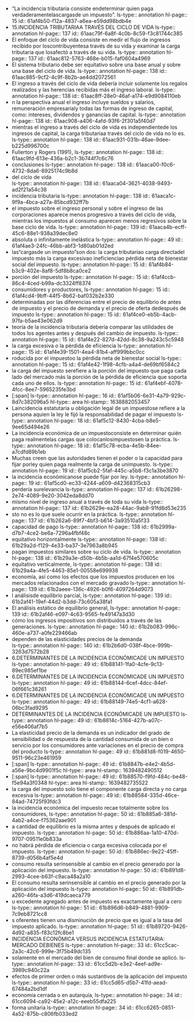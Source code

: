 - “La  incidencia  tributaria  consiste  endeterminar quien paga verdaderamentelascargasde un impuesto”. 
  ls-type:: annotation
  hl-page:: 15
  id:: 61af4b50-f12a-4837-a6ea-e59dd98bdb4e
- 15.INCIDENCIA TRIBUTARIAA TRAVÉS DEL CICLO DE VIDA
  ls-type:: annotation
  hl-page:: 137
  id:: 61aac79f-6a8f-4c0b-8c59-f3c81744c385
- El enfoque  del  ciclo de  vida  consiste  en  medir el  flujo de  ingresos recibido por loscontribuyentesa  través  de  su  vida  y  examinar  la  carga  tributaria  que  losafectó  a través de su vida.
  ls-type:: annotation
  hl-page:: 137
  id:: 61aac812-5763-468e-b015-faf0604a4969
- El  sistema  tributario  debe  ser  equitativo  sobre  una base  anual  y  sobre  una base del ciclo de vida. 
  ls-type:: annotation
  hl-page:: 138
  id:: 61aac885-9cf2-4c9f-8b2b-ae4dd2072561
- El  ingreso  a  través  del  ciclo  de  vida  debería  incluir solamente  los  regalos  realizados  y  las  herencias  recibidas  más  el  ingreso  laboral. 
  ls-type:: annotation
  hl-page:: 138
  id:: 61aac8ff-28e0-46af-a174-e9d9084110eb
- n  la perspectiva  anual  el  ingreso incluye  sueldos  y  salarios, remuneración empresarialy todas  las  formas  de  ingreso  de  capital, como:  intereses,  dividendos  y  ganancias  de capital. 
  ls-type:: annotation
  hl-page:: 138
  id:: 61aac908-a406-4afd-93f6-2f301a5f40d7
- mientras el ingreso a través del ciclo de vida es independientede los ingresos de capital, la carga tributariaa través del  ciclo de  vida  no lo es. 
  ls-type:: annotation
  hl-page:: 138
  id:: 61aac931-031b-46ae-9dee-b225d996700c
- Fullerton y Rogers (1991),
  ls-type:: annotation
  hl-page:: 138
  id:: 61aac9fd-613e-436a-b2c1-3b744f7c6c76
- conclusiones
  ls-type:: annotation
  hl-page:: 138
  id:: 61aaca00-f0c6-4732-8da6-8925174c9b8d
- del ciclo de  vida  
  ls-type:: annotation
  hl-page:: 138
  id:: 61aaca04-3621-4038-9493-ad2f21a54c38
- incidencia tributaria
  ls-type:: annotation
  hl-page:: 138
  id:: 61aaca1c-9f9a-4bca-a27a-85bcd932ff7b
- el impuesto sobre el ingreso personal  y sobre  el  ingreso de  las corporaciones aparece  menos progresivo a  través del  ciclo  de  vida,  mientras  los  impuestos  al  consumo  aparecen  menos  regresivos sobre la base ciclo de vida.
  ls-type:: annotation
  hl-page:: 139
  id:: 61aaca4b-ecff-45c6-88e1-938a39dec8e0
- absoluta  o  infinitamente  inelástica
  ls-type:: annotation
  hl-page:: 49
  id:: 61af4ae3-24fc-46bb-abf3-1d80ab01d2ed
- las“cargasde  un  impuesto”son  dos:  la carga  tributariao carga directadel impuesto más la carga excesivao ineficienciao pérdida neta de bienestar social del impuesto. 
  ls-type:: annotation
  hl-page:: 15
  id:: 61af4b84-b3c9-402e-8af8-5df8b8ca0ce2
- porción  del  impuesto
  ls-type:: annotation
  hl-page:: 15
  id:: 61af4ccb-86c4-4ced-b99a-dc3324ff8374
- consumidores  y  productores, 
  ls-type:: annotation
  hl-page:: 15
  id:: 61af4cd4-9bff-44f5-8b62-baf032b2e330
- determinadas  por  las diferencias entre el precio de equilibrio de antes de impuesto y el precio de demanda y el precio de oferta dedespués de impuesto
  ls-type:: annotation
  hl-page:: 15
  id:: 61af4ce0-eb5b-4acb-97fa-b5ae43e062d9
- teoría de la incidencia tributaria debería comparar las utilidades de todos los agentes antes y  después  del  cambio  de  impuesto.
  ls-type:: annotation
  hl-page:: 15
  id:: 61af4e22-827d-42dd-8c38-9a243c5c5948
- la carga excesiva o la pérdida de eficiencia
  ls-type:: annotation
  hl-page:: 15
  id:: 61af4e39-1501-4ea4-81b4-aff999bbc0cc
- roducida por el impuestoo la pérdida neta de bienestar social
  ls-type:: annotation
  hl-page:: 15
  id:: 61af4e42-1f98-4cfb-a4a4-de69bf6584c2
- la  carga  del impuesto  serefiere  a la  porción  del  impuesto  que  paga  cada  lado  del mercado más la porción de la pérdida de eficiencia que soporta cada uno de ellos.
  ls-type:: annotation
  hl-page:: 15
  id:: 61af4ebf-4078-4fcc-8ee7-5965235fe3bd
- [:span]
  ls-type:: annotation
  hl-page:: 16
  id:: 61af5b06-6e31-4a79-929c-8d7c382096a5
  hl-type:: area
  hl-stamp:: 1638882053457
- Laincidencia estatutaria u obligación legal de un impuestose refiere a la persona aquien la ley le  fijó la responsabilidad de pagar el impuesto
  ls-type:: annotation
  hl-page:: 18
  id:: 61af5c12-8430-4cba-b8e5-9ee65d494e26
- La   incidencia económica   de   un   impuestoconsiste   en determinar   quién paga realmentelas  cargas  que  colocanlosimpuestosen  la  práctica.
  ls-type:: annotation
  hl-page:: 18
  id:: 61af5c78-ecba-4e5b-84ee-a7cdfd89b1eb
- Muchas creen que las autoridades tienen el poder o la capacidad para fijar porley quien paga realmente la carga  de unimpuesto. 
  ls-type:: annotation
  hl-page:: 19
  id:: 61af5cb2-5faf-445c-a5b8-f3c1a3be3870
- la  incidencia  económicanose puede fijar por ley.
  ls-type:: annotation
  hl-page:: 19
  id:: 61af5cd0-ec33-4244-a609-d42368315cb3
- perdería surelevancia
  ls-type:: annotation
  hl-page:: 137
  id:: 61b26298-2e74-4089-9e20-3042eda8dd70
- mismo nivel de ingreso anual a través de toda su vida
  ls-type:: annotation
  hl-page:: 137
  id:: 61b2629e-ea28-44ac-9ab8-91fd8d53e235
- sto  no  es  lo  que suele ocurrir en la práctica.
  ls-type:: annotation
  hl-page:: 137
  id:: 61b262a6-89f7-4bf3-b614-3a93510a5f33
- capacidad  de  pago
  ls-type:: annotation
  hl-page:: 138
  id:: 61b2999a-d7b7-4ce2-be6a-7296a4fbf48c
- equitativo  horizontalmente
  ls-type:: annotation
  hl-page:: 138
  id:: 61b29a2d-f129-4e33-ba37-3e7963a8b945
- pagan impuestos  similares  sobre  su  ciclo  de  vida.
  ls-type:: annotation
  hl-page:: 138
  id:: 61b29a3e-d50b-4b5b-aa1d-67f4e570605c
- equitativo verticalmente,
  ls-type:: annotation
  hl-page:: 138
  id:: 61b29a4a-4fe5-4463-85e1-00558e699938
- economía,  así  como  los  efectos  que los  impuestos  producen  en  los mercados  relacionados  con  el  mercado  gravado
  ls-type:: annotation
  hl-page:: 139
  id:: 61b2aeee-136c-4926-b0f6-4097264d9073
- l  análisisde  equilibrio  parcial,
  ls-type:: annotation
  hl-page:: 139
  id:: 61b2af41-19ef-44d2-b3dd-73c605a38fa1
- El  análisis  estático  de  equilibrio  general,
  ls-type:: annotation
  hl-page:: 139
  id:: 61b2af46-e097-4c63-9565-fe49147a3d30
- cómo  los ingresos impositivos son distribuidos a través de las generaciones.
  ls-type:: annotation
  hl-page:: 140
  id:: 61b2b083-996c-460e-a737-a0fe229466ab
- dependen  de  las  elasticidades  precios  de  la  demanda  
  ls-type:: annotation
  hl-page:: 140
  id:: 61b2b6d0-038f-4bce-999b-3263d7572b28
- 6.DETERMINANTES DE LA INCIDENCIA ECONÓMICADE UN IMPUESTO
  ls-type:: annotation
  hl-page:: 49
  id:: 61b88141-1fa0-4cfe-9c13-89ec985ef1be
- 6.DETERMINANTES DE LA INCIDENCIA ECONÓMICADE UN IMPUESTO
  ls-type:: annotation
  hl-page:: 49
  id:: 61b88144-6cef-4dcc-84ef-06f661c36261
- 6.DETERMINANTES DE LA INCIDENCIA ECONÓMICADE UN IMPUESTO
  ls-type:: annotation
  hl-page:: 49
  id:: 61b88149-74e5-4cf1-a628-06bc3fad9295
- DETERMINANTES DE LA INCIDENCIA ECONÓMICADE UN IMPUESTO
  ls-type:: annotation
  hl-page:: 49
  id:: 61b8814c-5164-427b-a07c-e56e406af7b5
- La  elasticidad  precio  de  la  demanda  es  un  indicador  del  grado  de  sensibilidad  o  de respuesta de la cantidad consumida de un bien o servicio por los consumidores ante variaciones  en  el  precio  de  compra  del  producto
  ls-type:: annotation
  hl-page:: 49
  id:: 61b881d8-f019-4650-9511-96c23e461959
- [:span]
  ls-type:: annotation
  hl-page:: 49
  id:: 61b8847b-e4e2-4b5d-a56e-9bc4d9901f5c
  hl-type:: area
  hl-stamp:: 1639482490512
- [:span]
  ls-type:: annotation
  hl-page:: 49
  id:: 61b88570-f9fd-484c-be48-f5e94a3f0348
  hl-type:: area
  hl-stamp:: 1639482735522
- la  carga  del  impuesto  solo tiene  el  componente  carga  directa  y  no  carga  excesiva
  ls-type:: annotation
  hl-page:: 49
  id:: 61b88584-335d-46ce-84ad-74725f93fdc3
- la  incidencia  económica  del  impuesto  recae  totalmente sobre los consumidores,
  ls-type:: annotation
  hl-page:: 50
  id:: 61b885a6-381d-4ab2-a4ce-f75362aae901
- a  cantidad de  equilibrio es la misma  antes  y  después  de  aplicado  el  impuesto. 
  ls-type:: annotation
  hl-page:: 50
  id:: 61b886aa-1a10-470d-9707-09511e0b833a
- no  habrá pérdida  de  eficiencia  o  carga  excesiva  colocada  por  el  impuesto.
  ls-type:: annotation
  hl-page:: 50
  id:: 61b886ec-9e22-45ff-8739-d056b4af5e4d
- consumo   resulta   serinsensible al cambio en el precio generado por la aplicación del impuesto. 
  ls-type:: annotation
  hl-page:: 50
  id:: 61b891d8-2993-4cee-b63f-c9aca48a2a10
- El   consumo   resulta   serinsensible al cambio en el precio generado por la aplicación del impuesto
  ls-type:: annotation
  hl-page:: 50
  id:: 61b891db-a260-46fa-a3d6-419dcaeca779
- u excedente  agregado antes de  impuesto es exactamente  igual a cero
  ls-type:: annotation
  hl-page:: 51
  id:: 61b896d6-b849-4881-9909-7c9eb8721cc8
- s  oferentes  tienen  una disminución  de  precio  que  es  igual  a  la  tasa  del  impuesto  aplicado.
  ls-type:: annotation
  hl-page:: 51
  id:: 61b89720-9426-4d92-a835-f83c12fc8be1
- INCIDENCIA ECONÓMICA VERSUS INCIDENCIA ESTATUTARIA: MERCADO DEBIENES
  ls-type:: annotation
  hl-page:: 33
  id:: 61cc5cac-2a3c-42c6-999e-3f75b49dc135
- solamente  en  el  mercado  del  bien  de  consumo final donde se aplicó. 
  ls-type:: annotation
  hl-page:: 33
  id:: 61cc5d2b-e3e2-4eef-ad9e-3989c940c22a
- efectos  de  primer  orden  o  más  sustantivos  de  la  aplicación  del  impuesto
  ls-type:: annotation
  hl-page:: 33
  id:: 61cc5d65-d5b7-41fd-aead-67484a2bd1df
- economía cerrada o en autarquía,
  ls-type:: annotation
  hl-page:: 34
  id:: 61cc6094-ca92-45e2-a12c-eeeb55dfa225
- forma unitaria 
  ls-type:: annotation
  hl-page:: 34
  id:: 61cc6265-0851-4a52-875b-c806fb033ed2